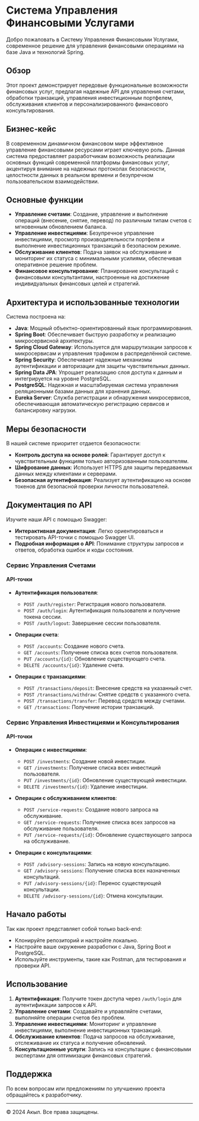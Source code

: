 # Система Управления Финансовыми Услугами

Добро пожаловать в Систему Управления Финансовыми Услугами, современное решение для управления финансовыми операциями на базе Java и технологий Spring.

## Обзор

Этот проект демонстрирует передовые функциональные возможности финансовых услуг, предлагая надежные API для управления счетами, обработки транзакций, управления инвестиционным портфелем, обслуживания клиентов и персонализированного финансового консультирования.

## Бизнес-кейс

В современном динамичном финансовом мире эффективное управление финансовыми ресурсами играет ключевую роль. Данная система предоставляет разработчикам возможность реализации основных функций современной платформы финансовых услуг, акцентируя внимание на надежных протоколах безопасности, целостности данных в реальном времени и безупречном пользовательском взаимодействии.

## Основные функции

- **Управление счетами**: Создание, управление и выполнение операций (внесение, снятие, перевод) по различным типам счетов с мгновенным обновлением баланса.
- **Управление инвестициями**: Безупречное управление инвестициями, просмотр производительности портфеля и выполнение инвестиционных транзакций в безопасном режиме.
- **Обслуживание клиентов**: Подача заявок на обслуживание и мониторинг их статуса с минимальными усилиями, обеспечивая оперативное решение проблем.
- **Финансовое консультирование**: Планирование консультаций с финансовыми консультантами, настроенные на достижение индивидуальных финансовых целей и стратегий.

## Архитектура и использованные технологии

Система построена на:
- **Java**: Мощный объектно-ориентированный язык программирования.
- **Spring Boot**: Обеспечивает быструю разработку и реализацию микросервисной архитектуры.
- **Spring Cloud Gateway**: Используется для маршрутизации запросов к микросервисам и управления трафиком в распределённой системе.
- **Spring Security**: Обеспечивает надежные механизмы аутентификации и авторизации для защиты чувствительных данных.
- **Spring Data JPA**: Упрощает реализацию слоя доступа к данным и интегрируется на уровне PostgreSQL.
- **PostgreSQL**: Надежная и масштабируемая система управления реляционными базами данных для хранения данных.
- **Eureka Server**: Служба регистрации и обнаружения микросервисов, обеспечивающая автоматическую регистрацию сервисов и балансировку нагрузки.

## Меры безопасности

В нашей системе приоритет отдается безопасности:
- **Контроль доступа на основе ролей**: Гарантирует доступ к чувствительным функциям только авторизованным пользователям.
- **Шифрование данных**: Использует HTTPS для защиты передаваемых данных между клиентами и серверами.
- **Безопасная аутентификация**: Реализует аутентификацию на основе токенов для безопасной проверки личности пользователей.

## Документация по API

Изучите наши API с помощью Swagger:
- **Интерактивная документация**: Легко ориентироваться и тестировать API-точки с помощью Swagger UI.
- **Подробная информация о API**: Понимание структуры запросов и ответов, обработка ошибок и коды состояния.

### Сервис Управления Счетами

#### API-точки

- **Аутентификация пользователя**:
  - `POST /auth/register`: Регистрация нового пользователя.
  - `POST /auth/login`: Аутентификация пользователя и получение токена сессии.
  - `POST /auth/logout`: Завершение сессии пользователя.

- **Операции счета**:
  - `POST /accounts`: Создание нового счета.
  - `GET /accounts`: Получение списка всех счетов пользователя.
  - `PUT /accounts/{id}`: Обновление существующего счета.
  - `DELETE /accounts/{id}`: Удаление счета.

- **Операции с транзакциями**:
  - `POST /transactions/deposit`: Внесение средств на указанный счет.
  - `POST /transactions/withdraw`: Снятие средств с указанного счета.
  - `POST /transactions/transfer`: Перевод средств между счетами.
  - `GET /transactions`: Получение истории транзакций.

### Сервис Управления Инвестициями и Консультирования

#### API-точки

- **Операции с инвестициями**:
  - `POST /investments`: Создание новой инвестиции.
  - `GET /investments`: Получение списка всех инвестиций пользователя.
  - `PUT /investments/{id}`: Обновление существующей инвестиции.
  - `DELETE /investments/{id}`: Удаление инвестиции.

- **Операции с обслуживанием клиентов**:
  - `POST /service-requests`: Создание нового запроса на обслуживание.
  - `GET /service-requests`: Получение списка всех запросов на обслуживание пользователя.
  - `PUT /service-requests/{id}`: Обновление существующего запроса на обслуживание.

- **Операции с консультациями**:
  - `POST /advisory-sessions`: Запись на новую консультацию.
  - `GET /advisory-sessions`: Получение списка всех назначенных консультаций.
  - `PUT /advisory-sessions/{id}`: Перенос существующей консультации.
  - `DELETE /advisory-sessions/{id}`: Отмена консультации.

## Начало работы

Так как проект представляет собой только back-end:
- Клонируйте репозиторий и настройте локально.
- Настройте ваше окружение разработки с Java, Spring Boot и PostgreSQL.
- Используйте инструменты, такие как Postman, для тестирования и проверки API.

## Использование

1. **Аутентификация**: Получите токен доступа через `/auth/login` для аутентификации запросов к API.
2. **Управление счетами**: Создавайте и управляйте счетами, выполняйте операции счетов без проблем.
3. **Управление инвестициями**: Мониторинг и управление инвестициями, выполнение инвестиционных транзакций.
4. **Обслуживание клиентов**: Подача запросов на обслуживание, отслеживание их статуса и получение обновлений.
5. **Консультационные услуги**: Запись на консультации с финансовыми экспертами для оптимизации финансовых стратегий.

## Поддержка

По всем вопросам или предложениям по улучшению проекта обращайтесь к разработчику.

---

© 2024 Акыл. Все права защищены.

